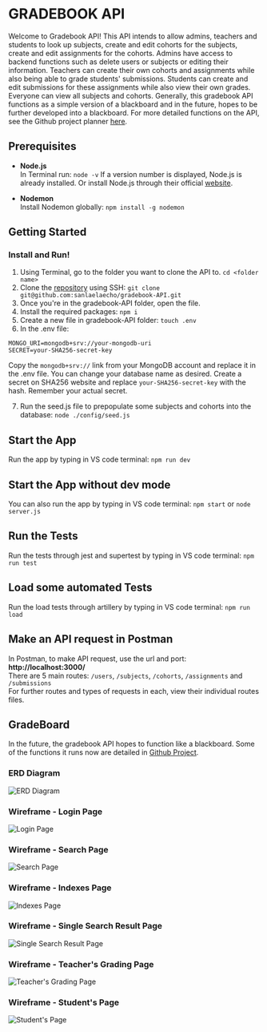 # GRADEBOOK API
Welcome to Gradebook API! This API intends to allow admins, teachers and students to look up subjects, create and edit cohorts for the subjects, create and edit assignments for the cohorts. Admins have access to backend functions such as delete users or subjects or editing their information. Teachers can create their own cohorts and assignments while also being able to grade students' submissions. Students can create and edit submissions for these assignments while also view their own grades. Everyone can view all subjects and cohorts. Generally, this gradebook API functions as a simple version of a blackboard and in the future, hopes to be further developed into a blackboard. For more detailed functions on the API, see the Github project planner [here](https://github.com/users/sanlaelaecho/projects/1/views/1).

## Prerequisites
- **Node.js** <br>
In Terminal run:
`node -v`
If a version number is displayed, Node.js is already installed.
Or install Node.js through their official [website](https://nodejs.org/en).

- **Nodemon** <br>
Install Nodemon globally:
`npm install -g nodemon`


## Getting Started
### Install and Run!
1. Using Terminal, go to the folder you want to clone the API to.
`cd <folder name>`
2. Clone the [repository](https://github.com/sanlaelaecho/gradebook-API) using SSH:
`git clone git@github.com:sanlaelaecho/gradebook-API.git`
3. Once you're in the gradebook-API folder, open the file.
4. Install the required packages:
`npm i`
5. Create a new file in gradebook-API folder:
`touch .env`
6. In the .env file:
```
MONGO_URI=mongodb+srv://your-mongodb-uri
SECRET=your-SHA256-secret-key
```
Copy the `mongodb+srv://` link from your MongoDB account and replace it in the .env file. You can change your database name as desired. 
Create a secret on SHA256 website and replace `your-SHA256-secret-key` with the hash. Remember your actual secret. <br>

7. Run the seed.js file to prepopulate some subjects and cohorts into the database:
`node ./config/seed.js`

## Start the App
Run the app by typing in VS code terminal:
`npm run dev`

## Start the App without dev mode
You can also run the app by typing in VS code terminal:
`npm start` or `node server.js`

## Run the Tests
Run the tests through jest and supertest by typing in VS code terminal:
`npm run test`

## Load some automated Tests
Run the load tests through artillery by typing in VS code terminal:
`npm run load`

## Make an API request in Postman
In Postman, to make API request, use the url and port: **http://localhost:3000/** <br>
There are 5 main routes:
`/users`, `/subjects`, `/cohorts`, `/assignments` and `/submissions` <br>
For further routes and types of requests in each, view their individual routes files.

## GradeBoard
In the future, the gradebook API hopes to function like a blackboard. Some of the functions it runs now are detailed in [Github Project](https://github.com/users/sanlaelaecho/projects/1/views/1).

### ERD Diagram
![ERD Diagram](https://i.imgur.com/XzgNHAN.jpg)

### Wireframe - Login Page
![Login Page](https://i.imgur.com/7dHRoso.png)

### Wireframe - Search Page
![Search Page](https://i.imgur.com/p8H4O4A.png)

### Wireframe - Indexes Page
![Indexes Page](https://i.imgur.com/EfqsdMj.png)

### Wireframe - Single Search Result Page
![Single Search Result Page](https://i.imgur.com/Tn0qKO4.png)

### Wireframe - Teacher's Grading Page
![Teacher's Grading Page](https://i.imgur.com/CjbLpIF.png)

### Wireframe - Student's Page
![Student's Page](https://i.imgur.com/68piawC.png)